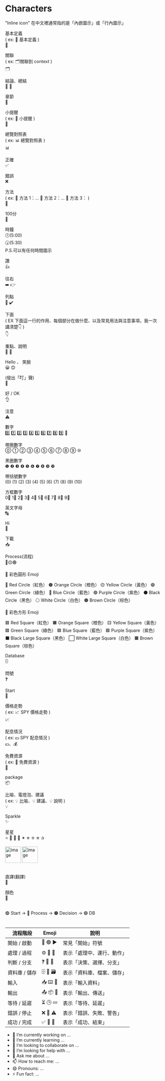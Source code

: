 # Characters  
"Inline icon" 在中文裡通常指的是「內嵌圖示」或「行內圖示」

基本定義  
( ex: 🌟 基本定義 )    
🌟

關聯  
( ex: 🗂️關聯到 context )    
🗂️ 

結論、總結    
🔑 🎯  

章節  
📜  

小提醒  
( ex: 📝 小提醒 )   
📝  

總覽對照表  
( ex: 📊 總覽對照表 )  
📊  

正確  
✅

錯誤  
❌

方法  
( ex: 🔎 方法 1：... 🔎 方法 2：... 🔎 方法 3： )  
🔎  

100分  
💯  

時鐘  
🕔(5:00)  
🕠(5:30)  
P.S.可以有任何時間圖示  


讚  
👍

往右      
➡️ 👉 

列點    
🔹 ✔️    

下面   
( EX 下面這一行的作用、每個部分在做什麼、以及常見用法與注意事項，我一次講清楚👇 )  
👇  

重點、說明    
📌 🚦  

Hello 、 笑臉  
😀 😊

(發出「叮」聲)  
🔔

好 / OK  
👌

注意  
⚠️

數字  
0️⃣ 1️⃣ 2️⃣ 3️⃣ 4️⃣ 5️⃣ 6️⃣ 7️⃣ 8️⃣ 9️⃣ 🔢  

帶圈數字  
⓪ ① ② ③ ④ ⑤ ⑥ ⑦ ⑧ ⑨ ⑩  

黑圈數字  
❶ ❷ ❸ ❹ ❺ ❻ ❼ ❽ ❾ ❿  

帶括號數字  
(0) (1) (2) (3) (4) (5) (6) (7) (8) (9) (10)

方框數字  
0⃣ 1⃣ 2⃣ 3⃣ 4⃣ 5⃣ 6⃣ 7⃣ 8⃣ 9⃣  

英文字母  
🔠


Hi   
👋  

下載  
📥

Process(流程)  
🔴🟡🟢  

🎨 彩色圓形 Emoji   

🔴 Red Circle（紅色）
🟠 Orange Circle（橙色）
🟡 Yellow Circle（黃色）
🟢 Green Circle（綠色）
🔵 Blue Circle（藍色）
🟣 Purple Circle（紫色）
⚫ Black Circle（黑色）
⚪ White Circle（白色）
🟤 Brown Circle（棕色）

🎨 彩色方形 Emoji    

🟥 Red Square（紅色）
🟧 Orange Square（橙色）
🟨 Yellow Square（黃色）
🟩 Green Square（綠色）
🟦 Blue Square（藍色）
🟪 Purple Square（紫色）
⬛ Black Large Square（黑色）
⬜ White Large Square（白色）
🟫 Brown Square（棕色）

Database  
🗄️

問號  
❓

Start  
🚀

價格走勢  
( ex: 📈 SPY 價格走勢 )    
📈  

配息情況  
( ex: 💵 SPY 配息情況 )   
💵、💰  

免費資源  
( ex: 📂 免費資源 )  
📂  

package   
📦

比喻、電燈泡、建議   
( ex: 💡 比喻、💡 建議、💡 說明 )   
💡

Sparkle      
✨  

星星  
⭐ 🌟 🌠 💫 ✶ ✭ ✮ ✯ ✰  

<img width="51" height="53" alt="image" src="https://github.com/user-attachments/assets/3508f051-ce6a-49c1-9565-7efcbebbec7a" />
<img width="51" height="53" alt="image" src="https://github.com/user-attachments/assets/7c24e333-48de-4613-a0ab-ee67706e0c0e" />   <br><br>   

直譯(翻譯)  
📖 

顏色  
🎨  


<br>
🟢 Start → 🔵 Process → 🟠 Decision → 🟣 DB  <br><br>  


| 流程階段      | Emoji         | 說明                        |
| --------     | ----------     | ------------------------   |
| 開始 / 啟動   | 🚀 🟢 ▶️     | 常見「開始」符號            |
| 處理 / 過程   | ⚙️ 🔄 🔧     | 表示「處理中、運行、動作」   |
| 判斷 / 分支   | ❓ 🔀 🤔     | 表示「決策、選擇、分支」     |
| 資料庫 / 儲存 | 🗄️ 💾 🗃️     | 表示「資料庫、檔案、儲存」   |
| 輸入          | 📥 ⌨️ 📨     | 表示「輸入資料」            |
| 輸出          | 📤 📦 📡     | 表示「輸出、傳送」          |
| 等待 / 延遲   | ⏳ 🕒 💤     | 表示「等待、延遲」          |
| 錯誤 / 停止   | ❌ 🛑 ⚠️     | 表示「錯誤、失敗、警告」     |
| 成功 / 完成   | ✅ 🎉 🏁     | 表示「成功、結束」           |



- 🔭 I’m currently working on ...
- 🌱 I’m currently learning ...
- 👯 I’m looking to collaborate on ...
- 🤔 I’m looking for help with ...
- 💬 Ask me about ...
- 📫 How to reach me: ...
- 😄 Pronouns: ...
- ⚡ Fun fact: ...

<!--


隱藏  

👨‍💻 About Me 
- 💼 I’m a Data Engineer, designing and building scalable data pipelines. 
- 🌟 Passionate about solving complex data challenges.
- 🔭 Enthusiastic about solving and researching all kinds of computer-related problems.
- 💡 Proficient in data analyses and visualization.  

⚙️ Tech Stack & Tools  

⚡ Fun Facts  

🚀 Every difficult puzzle solved is another masterpiece created.  
🚴‍♂️ Cycling, Go Hiking, and Investment keep my ideas in motion.  
😄 The Secret to Success: Keep faith in yourself, Stay joyful, Focus on the present, and Live each day with a smile.

⚙️ Tech Stack & Tools  


0️⃣Data Engineering  
- Big Data: Hadoop, Hive  
- Data Pipelines: Airflow  
- Messaging: Kafka


1️⃣Languages 
 - Programming: Python


2️⃣Databases  
 - Relational: MySQL, BigQuery
 - NoSQL: MongoDB

   
3️⃣DevOps & Cloud  
 - DevOps Tools: Git
 - Containerization: Docker
 - Cloud Platforms: GCP


4️⃣Data Analytics  
 - Data Visualization Tools: Tableau, Power BI  


5️⃣Database Design  
 - Schema Design, Database Structure Design, Relational Design


6️⃣Other Data Engineer Skills  
 - Data pipeline ( ETL workflow ), Python Web Scraping, Python Data Processing


7️⃣Other Data Engineer Tools  
 - dbdiagram.io, Figma


8️⃣AI Tools  
 - Manus, NotebookLM, Notion


9️⃣Analysis and Monitoring System for Semiconductor related Software  
 - JPM, KLARITY, SPC ( Statistic Process Control )

-->  


